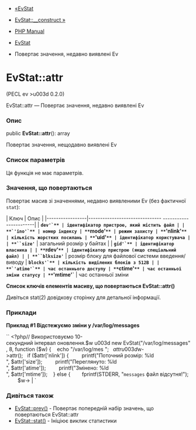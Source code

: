- [«EvStat](class.evstat.md)
- [EvStat::\_\_construct »](evstat.construct.md)

- [PHP Manual](index.md)
- [EvStat](class.evstat.md)
- Повертає значення, недавно виявлені Ev

# EvStat::attr

(PECL ev \>u003d 0.2.0)

EvStat::attr — Повертає значення, недавно виявлені Ev

### Опис

public **EvStat::attr**(): array

Повертає значення, нещодавно виявлені Ev

### Список параметрів

Ця функція не має параметрів.

### Значення, що повертаються

Повертає масив зі значеннями, недавно виявленими Ev (без
фактичної `stat`):

| Ключ | Опис |
|-----------------|------------------------------- -----------------------|
| **``dev'`** | ідентифікатор пристрою, який містить файл |
| **`'ino'`** | номер індексу
| **``mode'`** | режим захисту
| **`'nlink'`** | кількість жорстких посилань
| **`'uid'`** | ідентифікатор користувача |
| **``size'`** | загальний розмір у байтах |
| **``gid'`** | ідентифікатор власника |
| **``rdev'`** | ідентифікатор пристрою (якщо спеціальний файл) |
| **``blksize'`** | розмір блоку для файлової системи введення/виводу
| **``blocks'`** | кількість виділених блоків з 512B |
| **`'atime'`** | час останнього доступу
| **``ctime'`** | час останньої зміни статусу
| **`'mtime'`** | час останньої зміни

**Список ключів елементів масиву, що повертаються **EvStat::attr()****

Дивіться stat(2) довідкову сторінку для детальної інформації.

### Приклади

**Приклад #1 Відстежуємо зміни у /var/log/messages**

`` <?php// Використовуємо 10-секундний інтервал оновлення.$w u003d new EvStat("/var/log/messages", 8, function ($w) {    echo "/var/log/mes
";   $attr u003d $w->attr();   if ($attr['nlink']) {         printf("Поточний розмір: %ld
", $attr['size']);         printf("Переглянуто: %ld
", $attr['atime']);         printf("Змінено: %ld
", $attr['mtime']);    } else {        fprintf(STDERR, "`messages` файл відсутня!");         $w-> | `

### Дивіться також

- [EvStat::prev()](evstat.prev.md) - Повертає попередній набір
значень, що повертаються EvStat::attr
- [EvStat::stat()](evstat.stat.md) - Ініціює виклик статистики
